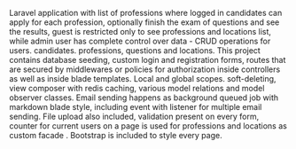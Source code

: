 Laravel application with list of professions where logged in candidates can apply for each profession, optionally finish the exam of questions and see the results, guest is restricted only to see professions and locations list, while admin user has complete control over data - CRUD operations for users. candidates. professions, questions and locations. This project contains database seeding, custom login and registration forms, routes that are secured by middlewares or policies for authorization inside controllers as well as inside blade templates. Local and global scopes. soft-deleting,  view composer with redis caching, various model relations and model observer classes. Email sending happens as background queued job with markdown blade style, including event with listener for multiple email sending. File upload also included, validation present on every form, counter for current users on a page is used for professions and locations as custom facade . Bootstrap is included to style every page.

